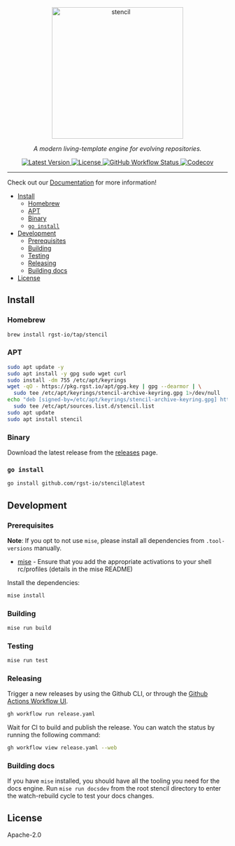 <div align="center">
  <a href="https://stencil.rgst.io">
    <img src=".github/images/stencil.png" alt="stencil" width="300" />
  </a>

  <p><em>A modern living-template engine for evolving repositories.</em></p>

  <a href="https://github.com/rgst-io/stencil/releases">
    <img alt="Latest Version" src="https://img.shields.io/github/v/release/rgst-io/stencil?style=for-the-badge">
  </a>
  <a href="https://github.com/rgst-io/stencil/blob/main/LICENSE">
    <img alt="License" src="https://img.shields.io/github/license/rgst-io/stencil?style=for-the-badge">
  </a>
  <a href="https://github.com/rgst-io/stencil/actions/workflows/tests.yaml">
    <img alt="GitHub Workflow Status" src="https://img.shields.io/github/actions/workflow/status/rgst-io/stencil/tests.yaml?style=for-the-badge">
  </a>
  <a href="https://app.codecov.io/gh/rgst-io/stencil">
    <img alt="Codecov" src="https://img.shields.io/codecov/c/github/rgst-io/stencil?style=for-the-badge">
  </a>
  <hr />
</div>

Check out our [Documentation](https://stencil.rgst.io/) for more
information!

<!-- mise run update-readme-toc -->
<!-- toc -->

- [Install](#install)
  - [Homebrew](#homebrew)
  - [APT](#apt)
  - [Binary](#binary)
  - [<code>go install</code>](#go-install)
- [Development](#development)
  - [Prerequisites](#prerequisites)
  - [Building](#building)
  - [Testing](#testing)
  - [Releasing](#releasing)
  - [Building docs](#building-docs)
- [License](#license)
<!-- /toc -->

## Install

### Homebrew

```bash
brew install rgst-io/tap/stencil
```

### APT

```bash
sudo apt update -y
sudo apt install -y gpg sudo wget curl
sudo install -dm 755 /etc/apt/keyrings
wget -qO - https://pkg.rgst.io/apt/gpg.key | gpg --dearmor | \
  sudo tee /etc/apt/keyrings/stencil-archive-keyring.gpg 1>/dev/null
echo "deb [signed-by=/etc/apt/keyrings/stencil-archive-keyring.gpg] https://pkg.rgst.io/apt /" | \
  sudo tee /etc/apt/sources.list.d/stencil.list
sudo apt update
sudo apt install stencil
```

### Binary

Download the latest release from the [releases](/releases) page.

### `go install`

```bash
go install github.com/rgst-io/stencil@latest
```

## Development

### Prerequisites

**Note**: If you opt to not use `mise`, please install all dependencies
from `.tool-versions` manually.

- [mise](https://github.com/jdx/mise?tab=readme-ov-file#quickstart) -
  Ensure that you add the appropriate activations to your shell
  rc/profiles (details in the mise README)

Install the dependencies:

```bash
mise install
```

### Building

```bash
mise run build
```

### Testing

```bash
mise run test
```

### Releasing

Trigger a new releases by using the Github CLI, or through the
[Github Actions Workflow UI](https://github.com/rgst-io/stencil/actions/workflows/release.yaml).

```bash
gh workflow run release.yaml
```

Wait for CI to build and publish the release. You can watch the status
by running the following command:

```bash
gh workflow view release.yaml --web
```

### Building docs

If you have `mise` installed, you should have all the tooling you need
for the docs engine. Run `mise run docsdev` from the root stencil
directory to enter the watch-rebuild cycle to test your docs changes.

## License

Apache-2.0
